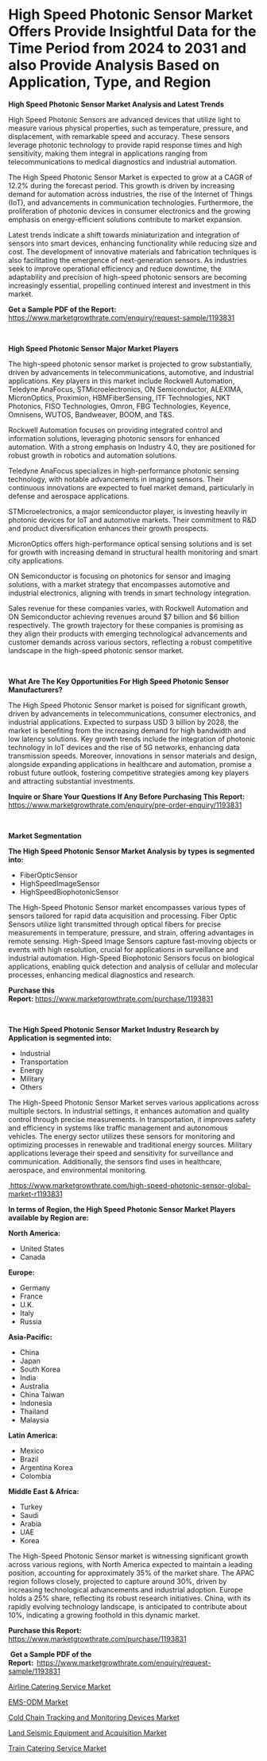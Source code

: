 <p><h1>High Speed Photonic Sensor Market Offers Provide Insightful Data for the Time Period from 2024 to 2031 and also Provide Analysis Based on Application, Type, and Region</h1></p><p><strong>High Speed Photonic Sensor Market Analysis and Latest Trends</strong></p>
<p><p>High Speed Photonic Sensors are advanced devices that utilize light to measure various physical properties, such as temperature, pressure, and displacement, with remarkable speed and accuracy. These sensors leverage photonic technology to provide rapid response times and high sensitivity, making them integral in applications ranging from telecommunications to medical diagnostics and industrial automation.</p><p>The High Speed Photonic Sensor Market is expected to grow at a CAGR of 12.2% during the forecast period. This growth is driven by increasing demand for automation across industries, the rise of the Internet of Things (IoT), and advancements in communication technologies. Furthermore, the proliferation of photonic devices in consumer electronics and the growing emphasis on energy-efficient solutions contribute to market expansion.</p><p>Latest trends indicate a shift towards miniaturization and integration of sensors into smart devices, enhancing functionality while reducing size and cost. The development of innovative materials and fabrication techniques is also facilitating the emergence of next-generation sensors. As industries seek to improve operational efficiency and reduce downtime, the adaptability and precision of high-speed photonic sensors are becoming increasingly essential, propelling continued interest and investment in this market.</p></p>
<p><strong>Get a Sample PDF of the Report:&nbsp;</strong> <a href="https://www.marketgrowthrate.com/enquiry/request-sample/1193831">https://www.marketgrowthrate.com/enquiry/request-sample/1193831</a></p>
<p>&nbsp;</p>
<p><strong>High Speed Photonic Sensor Major Market Players</strong></p>
<p><p>The high-speed photonic sensor market is projected to grow substantially, driven by advancements in telecommunications, automotive, and industrial applications. Key players in this market include Rockwell Automation, Teledyne AnaFocus, STMicroelectronics, ON Semiconductor, ALEXIMA, MicronOptics, Proximion, HBMFiberSensing, ITF Technologies, NKT Photonics, FISO Technologies, Omron, FBG Technologies, Keyence, Omnisens, WUTOS, Bandweaver, BOOM, and T&S.</p><p>Rockwell Automation focuses on providing integrated control and information solutions, leveraging photonic sensors for enhanced automation. With a strong emphasis on Industry 4.0, they are positioned for robust growth in robotics and automation solutions.</p><p>Teledyne AnaFocus specializes in high-performance photonic sensing technology, with notable advancements in imaging sensors. Their continuous innovations are expected to fuel market demand, particularly in defense and aerospace applications.</p><p>STMicroelectronics, a major semiconductor player, is investing heavily in photonic devices for IoT and automotive markets. Their commitment to R&D and product diversification enhances their growth prospects.</p><p>MicronOptics offers high-performance optical sensing solutions and is set for growth with increasing demand in structural health monitoring and smart city applications.</p><p>ON Semiconductor is focusing on photonics for sensor and imaging solutions, with a market strategy that encompasses automotive and industrial electronics, aligning with trends in smart technology integration.</p><p>Sales revenue for these companies varies, with Rockwell Automation and ON Semiconductor achieving revenues around $7 billion and $6 billion respectively. The growth trajectory for these companies is promising as they align their products with emerging technological advancements and customer demands across various sectors, reflecting a robust competitive landscape in the high-speed photonic sensor market.</p></p>
<p>&nbsp;</p>
<p><strong>What Are The Key Opportunities For High Speed Photonic Sensor Manufacturers?</strong></p>
<p><p>The High Speed Photonic Sensor market is poised for significant growth, driven by advancements in telecommunications, consumer electronics, and industrial applications. Expected to surpass USD 3 billion by 2028, the market is benefiting from the increasing demand for high bandwidth and low latency solutions. Key growth trends include the integration of photonic technology in IoT devices and the rise of 5G networks, enhancing data transmission speeds. Moreover, innovations in sensor materials and design, alongside expanding applications in healthcare and automation, promise a robust future outlook, fostering competitive strategies among key players and attracting substantial investments.</p></p>
<p><strong>Inquire or Share Your Questions If Any Before Purchasing This Report:</strong> <a href="https://www.marketgrowthrate.com/enquiry/pre-order-enquiry/1193831">https://www.marketgrowthrate.com/enquiry/pre-order-enquiry/1193831</a></p>
<p>&nbsp;</p>
<p><strong>Market Segmentation</strong></p>
<p><strong>The High Speed Photonic Sensor Market Analysis by types is segmented into:</strong></p>
<p><ul><li>FiberOpticSensor</li><li>HighSpeedImageSensor</li><li>HighSpeedBiophotonicSensor</li></ul></p>
<p><p>The High-Speed Photonic Sensor market encompasses various types of sensors tailored for rapid data acquisition and processing. Fiber Optic Sensors utilize light transmitted through optical fibers for precise measurements in temperature, pressure, and strain, offering advantages in remote sensing. High-Speed Image Sensors capture fast-moving objects or events with high resolution, crucial for applications in surveillance and industrial automation. High-Speed Biophotonic Sensors focus on biological applications, enabling quick detection and analysis of cellular and molecular processes, enhancing medical diagnostics and research.</p></p>
<p><strong>Purchase this Report:&nbsp;</strong><a href="https://www.marketgrowthrate.com/purchase/1193831">https://www.marketgrowthrate.com/purchase/1193831</a></p>
<p>&nbsp;</p>
<p><strong>The High Speed Photonic Sensor Market Industry Research by Application is segmented into:</strong></p>
<p><ul><li>Industrial</li><li>Transportation</li><li>Energy</li><li>Military</li><li>Others</li></ul></p>
<p><p>The High-Speed Photonic Sensor Market serves various applications across multiple sectors. In industrial settings, it enhances automation and quality control through precise measurements. In transportation, it improves safety and efficiency in systems like traffic management and autonomous vehicles. The energy sector utilizes these sensors for monitoring and optimizing processes in renewable and traditional energy sources. Military applications leverage their speed and sensitivity for surveillance and communication. Additionally, the sensors find uses in healthcare, aerospace, and environmental monitoring.</p></p>
<p><a href="https://www.marketgrowthrate.com/high-speed-photonic-sensor-global-market-r1193831">&nbsp;https://www.marketgrowthrate.com/high-speed-photonic-sensor-global-market-r1193831</a></p>
<p><strong>In terms of Region, the High Speed Photonic Sensor Market Players available by Region are:</strong></p>
<p>
    <p> <strong> North America: </strong>
        <ul>
            <li>United States</li>
            <li>Canada</li>
        </ul>
        </p> 
    <p> <strong> Europe: </strong>
        <ul>
            <li>Germany</li>
            <li>France</li>
            <li>U.K.</li>
            <li>Italy</li>
            <li>Russia</li>
        </ul>
        </p> 
    <p> <strong> Asia-Pacific: </strong>
        <ul>
            <li>China</li>
            <li>Japan</li>
            <li>South Korea</li>
            <li>India</li>
            <li>Australia</li>
            <li>China Taiwan</li>
            <li>Indonesia</li>
            <li>Thailand</li>
            <li>Malaysia</li>
        </ul>
        </p> 
    <p> <strong> Latin America: </strong>
        <ul>
            <li>Mexico</li>
            <li>Brazil</li>
            <li>Argentina Korea</li>
            <li>Colombia</li>
        </ul>
        </p> 
    <p> <strong> Middle East & Africa: </strong>
        <ul>
            <li>Turkey</li>
            <li>Saudi</li>
            <li>Arabia</li>
            <li>UAE</li>
            <li>Korea</li>
        </ul>
    </p>
    </p>
<p><p>The High-Speed Photonic Sensor market is witnessing significant growth across various regions, with North America expected to maintain a leading position, accounting for approximately 35% of the market share. The APAC region follows closely, projected to capture around 30%, driven by increasing technological advancements and industrial adoption. Europe holds a 25% share, reflecting its robust research initiatives. China, with its rapidly evolving technology landscape, is anticipated to contribute about 10%, indicating a growing foothold in this dynamic market.</p></p>
<p><strong>Purchase this Report: </strong><a href="https://www.marketgrowthrate.com/purchase/1193831">https://www.marketgrowthrate.com/purchase/1193831</a></p>
<p>&nbsp;<strong>Get a Sample PDF of the Report:&nbsp;&nbsp;</strong><a href="https://www.marketgrowthrate.com/enquiry/request-sample/1193831">https://www.marketgrowthrate.com/enquiry/request-sample/1193831</a></p>
<p><strong></strong></p>
<p><p><a href="https://www.linkedin.com/pulse/global-airline-catering-service-market-trends-insights-growth-o2xyf">Airline Catering Service Market</a></p><p><a href="https://issuu.com/reportprime-2/docs/ems-odm-market-size-2030.pptx_ad3878dcacb19e">EMS-ODM Market</a></p><p><a href="https://github.com/Chiragrp22/Market-Research-Report-List-6/blob/main/cold-chain-tracking-and-monitoring-devices-market.md">Cold Chain Tracking and Monitoring Devices Market</a></p><p><a href="https://github.com/MarciaRunte/Market-Research-Report-List-1/blob/main/land-seismic-equipment-and-acquisition-market.md">Land Seismic Equipment and Acquisition Market</a></p><p><a href="https://www.linkedin.com/pulse/analyzing-train-catering-service-market-dynamics-growth-drivers-2ydjf">Train Catering Service Market</a></p></p>